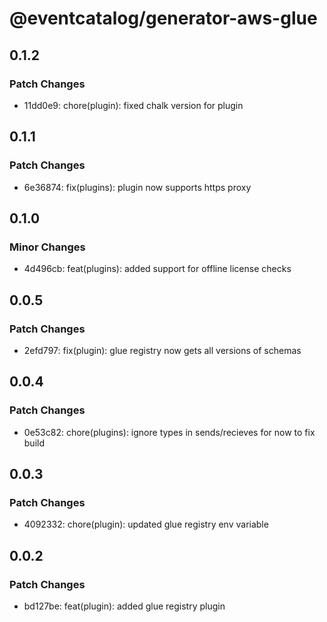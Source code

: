 # @eventcatalog/generator-aws-glue

## 0.1.2

### Patch Changes

- 11dd0e9: chore(plugin): fixed chalk version for plugin

## 0.1.1

### Patch Changes

- 6e36874: fix(plugins): plugin now supports https proxy

## 0.1.0

### Minor Changes

- 4d496cb: feat(plugins): added support for offline license checks

## 0.0.5

### Patch Changes

- 2efd797: fix(plugin): glue registry now gets all versions of schemas

## 0.0.4

### Patch Changes

- 0e53c82: chore(plugins): ignore types in sends/recieves for now to fix build

## 0.0.3

### Patch Changes

- 4092332: chore(plugin): updated glue registry env variable

## 0.0.2

### Patch Changes

- bd127be: feat(plugin): added glue registry plugin

